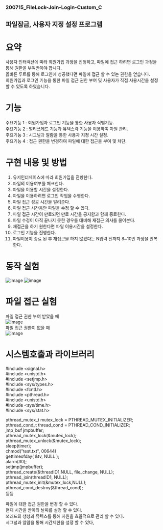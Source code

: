### 200715_FileLock-Join-Login-Custom_C
## 파일잠금, 사용자 지정 설정 프로그램 

# 요약
사용자 인터랙션에 따라 회원가입 과정을 진행하고, 파일에 접근 하려면 로그인 과정을 통해 권한을 부여받아야 합니다.<br/> 옳바른 루트를 통해 로그인에 성공했다면 파일에 접근 할 수 있는 권한을 얻습니다. <br/>
회원가입과 로그인 기능을 통한 파일 접근 권한 부여 및 사용자가 직접 사용시간을 설정할 수 있도록 하였습니다.

# 기능
주요기능 1 : 회원가입과 로그인 기능을 통한 사용자 식별기능.<br/>
주요기능 2 : 멀티쓰레드 기능과 뮤텍스락 기능을 이용하여 자원 관리.<br/>
주요기능 3 : 시그널과 알람을 통한 사용자 지정 시간 설정.<br/>
주요기능 4 : 접근 권한을 변경하여 파일에 대한 접근을 부여 및 차단.<br/>


# 구현 내용 및 방법 
1. 유저인터페이스에 따라 회원가입을 진항한다.
2. 파일의 이용여부를 체크힌다.
3. 파일을 이용할 시간을 설정한다.
4. 파일을 이용하려면 로그인 작업을 수행한다. 
5. 파일 접근 성공 시간을 알려준다.
6. 파일 접근 시간동안 파일을 수정 할 수 있다.
7. 파일 접근 시간이 만료되면 만료 시간을 공지함과 함께 종료한다.
8. 파일 수정이 아직 끝나지 못한 경우를 대비해 재접근 의사를 물어본다.
9. 재접근을 하기 원한다면 파일 이용시간을 설정한다.
10. 로그인 기능을 진행한다.
11. 파일이용이 종료 된 후 재접근을 하지 않겠다는 N입력 전까지 8~10번 과정을 반복한다.

# 동작 실험 
![image](https://user-images.githubusercontent.com/39155520/98086561-50062200-1ec2-11eb-81f2-e4e1a8fc8035.png)
![image](https://user-images.githubusercontent.com/39155520/98086600-5ac0b700-1ec2-11eb-9e1d-baf288754efc.png)

# 파일 접근 실험
파일 접근 권한 부여 받았을 때<br/>
![image](https://user-images.githubusercontent.com/39155520/98086637-657b4c00-1ec2-11eb-87a9-341ea1524692.png)<br/>
파일 접근 권한이 없을 때<br/>
![image](https://user-images.githubusercontent.com/39155520/98086225-cce4cc00-1ec1-11eb-9f90-3236be2cb9a8.png)<br/>


# 시스템호출과 라이브러리 

#include <signal.h><br/>
#include <unistd.h><br/>
#include <setjmp.h><br/>
#include <sys/types.h><br/>
#include <fcntl.h><br/>
#include <pthread.h><br/>
#include <unistd.h><br/>
#include <sys/time.h><br/>
#include <sys/stat.h><br/>

pthread_mutex_t mutex_lock   = PTHREAD_MUTEX_INITIALIZER;<br/>
pthread_cond_t   thread_cond  = PTHREAD_COND_INITIALIZER;<br/>
jmp_buf jmpbuffer;<br/>
pthread_mutex_lock(&mutex_lock);<br/>
pthread_mutex_unlock(&mutex_lock);<br/>
sleep(timer);<br/>
chmod("test.txt", 00644)<br/>
gettimeofday( &tv, NULL );<br/>
alarm(30);<br/>
setjmp(jmpbuffer);<br/>
pthread_create(&threadID1,NULL, file_change, NULL);<br/>
pthread_join(threadID1, NULL);<br/>
pthread_mutex_init(&mutex_lock,NULL);<br/>
pthread_cond_destroy(&thread_cond);<br/>
등등<br/>

파일에 대한 접근 권한을 변경 할 수 있다.<br/>
현재 시간을 받아와 날짜를 설정 할 수 있다.<br/>
쓰래드의 생성과 뮤텍스를 통해 자원을 효율적으로 관리 할 수 있다.<br/>
시그널과 알람을 통해 시간제한을 설정 할 수 있다,<br/>




